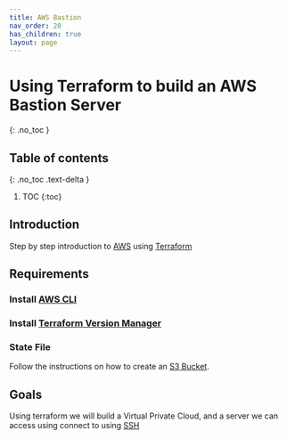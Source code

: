 ```yaml
---
title: AWS Bastion 
nav_order: 20
has_children: true
layout: page
---
```


# Using Terraform to build an AWS Bastion Server 
{: .no_toc }

## Table of contents
{: .no_toc .text-delta }

1. TOC
{:toc}

## Introduction
Step by step introduction to [AWS](https://aws.amazon.com/) using [Terraform](https://www.terraform.io/)


## Requirements

### Install [AWS CLI](https://docs.aws.amazon.com/cli/latest/userguide/cli-chap-getting-started.html)

### Install [Terraform Version Manager](https://github.com/tfutils/tfenv)

### State File
Follow the instructions on how to create an [S3 Bucket](https://sfawcett123.github.io/aws_k8_training/lessons/bucket/).

## Goals
Using terraform we will build a Virtual Private Cloud, and a server we can access using connect to using [SSH](https://en.wikipedia.org/wiki/Secure_Shell)
